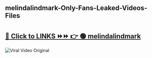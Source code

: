 
 ## melindalindmark-Only-Fans-Leaked-Videos-Files

# <h2><a href="https://mediaupload.pro?melindalindmark">🔗 Click to LINKS ⏩⏩ 👉 🟢 melindalindmark </a></h2>

<a href="https://mediaupload.pro?melindalindmark" rel="nofollow" data-target="animated-image.originalLink"><img src="https://i.ibb.co.com/xMMVF88/686577567.gif" alt="Viral Video Original" style="max-width: 100%; display: inline-block;" data-target="animated-image.originalImage"></a>